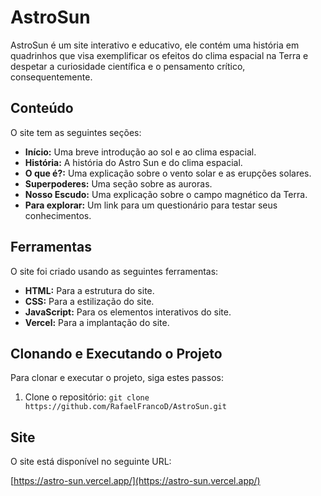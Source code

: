 # AstroSun

AstroSun é um site interativo e educativo, ele contém uma história em quadrinhos que visa exemplificar os efeitos do clima espacial na Terra e despetar a curiosidade científica e o pensamento crítico, consequentemente.

## Conteúdo

O site tem as seguintes seções:

*   **Início:** Uma breve introdução ao sol e ao clima espacial.
*   **História:** A história do Astro Sun e do clima espacial.
*   **O que é?:** Uma explicação sobre o vento solar e as erupções solares.
*   **Superpoderes:** Uma seção sobre as auroras.
*   **Nosso Escudo:** Uma explicação sobre o campo magnético da Terra.
*   **Para explorar:** Um link para um questionário para testar seus conhecimentos.

## Ferramentas

O site foi criado usando as seguintes ferramentas:

*   **HTML:** Para a estrutura do site.
*   **CSS:** Para a estilização do site.
*   **JavaScript:** Para os elementos interativos do site.
*   **Vercel:** Para a implantação do site.

## Clonando e Executando o Projeto

Para clonar e executar o projeto, siga estes passos:

1.  Clone o repositório: `git clone https://github.com/RafaelFrancoD/AstroSun.git`

## Site

O site está disponível no seguinte URL:

[https://astro-sun.vercel.app/](https://astro-sun.vercel.app/)